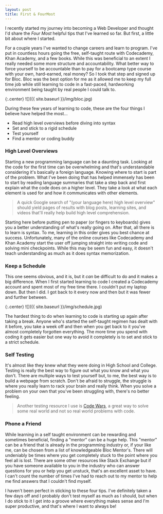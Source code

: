 ```yaml
---
layout: post
title: First & FourMost
---
```


I recently started my journey into becoming a Web Developer and thought I'd share the _Four Most_ helpful tips that I've learned so far. But first, a little bit about where I started.

For a couple years I've wanted to change careers and learn to program. I've put in countless hours going the free, self-taught route with Codecademy, Khan Academy, and a few books. While this was beneficial to an extent I really needed some more structure and accountability. What better way to force yourself to be accountable than to pay for a bootcamp type course with your own, hard-earned, real money? So I took that step and signed up for Bloc. Bloc was the best option for me as it allowed me to keep my full time job while still learning to code in a fast-paced, hardworking environment being taught by real people I could talk to. 

{:.center}
![]({{ site.baseurl }}/img/bloc.jpg)

During these few years of learning to code, these are the four things I believe have helped the most...

* Read high level overviews before diving into syntax
* Set and stick to a rigid schedule
* Test yourself
* Find a mentor or coding buddy

### High Level Overviews ###

Starting a new programming language can be a daunting task. Looking at the code for the first time can be overwhelming and that's understandable considering it's basically a foreign language. Knowing where to start is part of the problem. What I've been doing that has helped immensely has been to start by reading language summaries that take a step back and first explain what the code does on a higher level. They take a look at what each element is used for and how it communicates with other elements.

 >A quick Google search of "(your language here) high level overview" should yield pages of results with blog posts, learning sites, and videos that'll really help build high level comprehension. 

Starting here before putting pen to paper (or fingers to keyboards) gives you a better understanding of what's really going on. After that, all there is to learn is syntax. To me, learning in this order gives you best chance at success. Unfortunately, many of the online courses like Codecademy and Khan Academy start the user off jumping straight into writing code and solving mini checkpoints. While this may be seem fun and easy, it doesn't teach understanding as much as it does syntax memorization. 

### Keep a Schedule ###

This one seems obvious, and it is, but it _can_ be difficult to do and it makes a big difference. When I first started learning to code I created a Codecademy account and spent most of my free time there. I couldn't put my laptop down. But then I did. I got back to it every now and then but it was fewer and further between.

{:.center}
![]({{ site.baseurl }}/img/schedule.jpg)

The hardest thing to do when learning to code is starting up again after taking a break. Anyone who's started the self-taught regimen has dealt with it before, you take a week off and then when you get back to it you've almost completely forgotten everything. The more time you spend with coding it gets easier but one way to avoid it completely is to set and stick to a strict schedule. 

### Self Testing ###

It's almost like they knew what they were doing in High School and College. Testing is really the best way to figure out what you know and what you don't. There are multiple ways to test yourself but, to me, the best way is to build a webpage from scratch. Don't be afraid to struggle, the struggle is where you really learn to rack your brain and really think. When you solve a problem on your own that you've been struggling with, there's no better feeling.

> Another testing resource I use is <a href="www.codewars.com">Code Wars</a>, a great way to solve some real world and not so real world problems with code. 

### Phone a Friend ###

While learning in a self taught environment can be rewarding and sometimes beneficial, finding a "mentor" can be a huge help. This "mentor" can be a friend that is already in the programming industry or, if your like me, can be chosen from a list of knowledgeable Bloc Mentor's.  There will undeniably be times where you get completely stuck to the point where you feel all is lost. There are some other resources like Stack Exchange but if you have someone available to you in the industry who can answer questions for you or help you get unstuck, that's an excellent asset to have. I can't count the number of times I've had to reach out to my mentor to help me find answers that I couldn't find myself.
                             
                                                      
                                                      
I haven't been perfect in sticking to these four tips. I've definitely taken a few days off and I probably don't test myself as much as I should, but when I do stick to it I get into a groove where everything makes sense and I'm super productive, and that's where I want to always be! 

